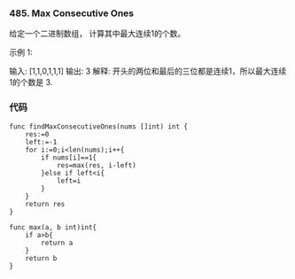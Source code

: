 ### 485. Max Consecutive Ones
给定一个二进制数组， 计算其中最大连续1的个数。

示例 1:

输入: [1,1,0,1,1,1]
输出: 3
解释: 开头的两位和最后的三位都是连续1，所以最大连续1的个数是 3.


### 代码
```
func findMaxConsecutiveOnes(nums []int) int {
    res:=0
    left:=-1
    for i:=0;i<len(nums);i++{
        if nums[i]==1{
            res=max(res, i-left)
        }else if left<i{
            left=i
        }
    }
    return res
}

func max(a, b int)int{
    if a>b{
        return a
    }
    return b
}
```
